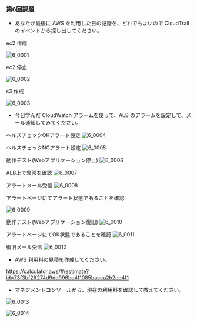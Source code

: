 ### 第6回課題

- あなたが最後に AWS を利用した日の記録を、どれでもよいので CloudTrail のイベントから探し出してください。

ec2 作成

![6_0001](./%E7%A0%94%E4%BF%AE/6/6_0001.png)

ec2 停止

![6_0002](./%E7%A0%94%E4%BF%AE/6/6_0002.png)

s3 作成

![6_0003](./%E7%A0%94%E4%BF%AE/6/6_0003.png)

- 今日学んだ CloudWatch アラームを使って、ALB のアラームを設定して、メール通知してみてください。

ヘルスチェックOKアラート設定
![6_0004](./%E7%A0%94%E4%BF%AE/6/6_0004.png)

ヘルスチェックNGアラート設定
![6_0005](./%E7%A0%94%E4%BF%AE/6/6_0005.png)

動作テスト(Webアプリケーション停止)
![6_0006](./%E7%A0%94%E4%BF%AE/6/6_0006.png)

ALB上で異常を確認
![6_0007](./%E7%A0%94%E4%BF%AE/6/6_0007.png)

アラートメール受信
![6_0008](./%E7%A0%94%E4%BF%AE/6/6_0008.png)

アラートページにてアラート状態であることを確認

![6_0009](./%E7%A0%94%E4%BF%AE/6/6_0009.png)

動作テスト(Webアプリケーション復旧)
![6_0010](./%E7%A0%94%E4%BF%AE/6/6_0010.png)

アラートページにてOK状態であることを確認
![6_0011](./%E7%A0%94%E4%BF%AE/6/6_0011.png)

復旧メール受信
![6_0012](./%E7%A0%94%E4%BF%AE/6/6_0012.png)


- AWS 利用料の見積を作成してください。

https://calculator.aws/#/estimate?id=73f3bf2ff274d9dd996bc4f1085bacca2b2ee4f1


- マネジメントコンソールから、現在の利用料を確認して教えてください。

![6_0013](./%E7%A0%94%E4%BF%AE/6/6_0013.png)

![6_0014](./%E7%A0%94%E4%BF%AE/6/6_0014.png)

